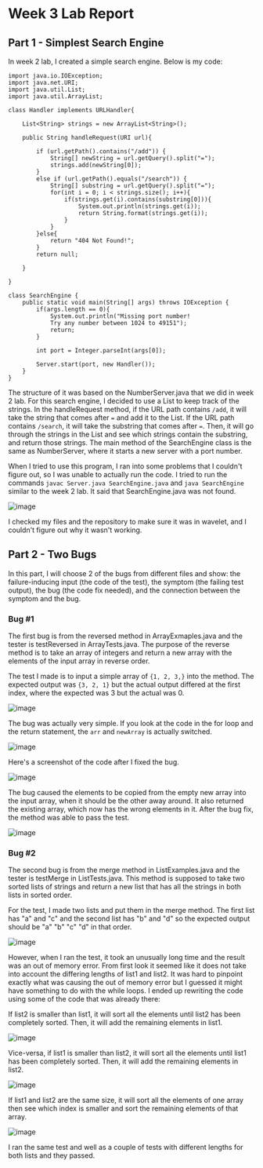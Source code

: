 # Week 3 Lab Report

## Part 1 - Simplest Search Engine

In week 2 lab, I created a simple search engine. Below is my code:

```
import java.io.IOException;
import java.net.URI;
import java.util.List;
import java.util.ArrayList;

class Handler implements URLHandler{
 
    List<String> strings = new ArrayList<String>();

    public String handleRequest(URI url){
    
        if (url.getPath().contains("/add")) {
            String[] newString = url.getQuery().split("=");
            strings.add(newString[0]);
        }
        else if (url.getPath().equals("/search")) {
            String[] substring = url.getQuery().split("=");
            for(int i = 0; i < strings.size(); i++){
                if(strings.get(i).contains(substring[0])){
                    System.out.println(strings.get(i));
                    return String.format(strings.get(i));
                }
            }
        }else{
            return "404 Not Found!";
        }
        return null;        
            
    }
    
}

class SearchEngine {
    public static void main(String[] args) throws IOException {
        if(args.length == 0){
            System.out.println("Missing port number! 
            Try any number between 1024 to 49151");
            return;
        }

        int port = Integer.parseInt(args[0]);

        Server.start(port, new Handler());
    }
}
```

The structure of it was based on the NumberServer.java that we did in week 2 lab. For this search engine, I decided to use a List to keep track of the strings. In the handleRequest method, if the URL path contains `/add`, it will take the string that comes after `=` and add it to the List. If the URL path contains `/search`, it will take the substring that comes after `=`. Then, it will go through the strings in the List and see which strings contain the substring, and return those strings. The main method of the SearchEngine class is the same as NumberServer, where it starts a new server with a port number.

When I tried to use this program, I ran into some problems that I couldn't figure out, so I was unable to actually run the code. I tried to run the commands `javac Server.java SearchEngine.java` and `java SearchEngine` similar to the week 2 lab. It said that SearchEngine.java was not found.

![image](https://user-images.githubusercontent.com/122491370/214958352-e6872169-be1c-4402-bd8e-6ffc7c0c0a84.png)

I checked my files and the repository to make sure it was in wavelet, and I couldn't figure out why it wasn't working.

## Part 2 - Two Bugs

In this part, I will choose 2 of the bugs from different files and show: the failure-inducing input (the code of the test), the symptom (the failing test output), the bug (the code fix needed), and the connection between the symptom and the bug.

### Bug #1

The first bug is from the reversed method in ArrayExmaples.java and the tester is testReversed in ArrayTests.java. The purpose of the reverse method is to take an array of integers and return a new array with the elements of the input array in reverse order.

The test I made is to input a simple array of `{1, 2, 3,}` into the method. The expected output was `{3, 2, 1}` but the actual output differed at the first index, where the expected was 3 but the actual was 0.

![image](https://user-images.githubusercontent.com/122491370/214962522-925800e0-1c20-4121-a92c-68ed79624b14.png)

The bug was actually very simple. If you look at the code in the for loop and the return statement, the `arr` and `newArray` is actually switched.

![image](https://user-images.githubusercontent.com/122491370/214963640-b9d84036-be67-44d5-a7b9-7b7e50068c4f.png)

Here's a screenshot of the code after I fixed the bug.

![image](https://user-images.githubusercontent.com/122491370/214962979-2e752b50-09b8-4245-8265-2690a5972511.png)

The bug caused the elements to be copied from the empty new array into the input array, when it should be the other away around. It also returned the existing array, which now has the wrong elements in it. After the bug fix, the method was able to pass the test.

![image](https://user-images.githubusercontent.com/122491370/214964325-7a730953-bff8-44f8-a19f-208a38b69c6d.png)

### Bug #2

The second bug is from the merge method in ListExamples.java and the tester is testMerge in ListTests.java. This method is supposed to take two sorted lists of strings and return a new list that has all the strings in both lists in sorted order.

For the test, I made two lists and put them in the merge method. The first list has "a" and "c" and the second list has "b" and "d" so the expected output should be "a" "b" "c" "d" in that order.

![image](https://user-images.githubusercontent.com/122491370/214966128-6d2400d5-d199-4c44-a88b-6381830f1a29.png)

However, when I ran the test, it took an unusually long time and the result was an out of memory error. From first look it seemed like it does not take into account the differing lengths of list1 and list2. It was hard to pinpoint exactly what was causing the out of memory error but I guessed it might have something to do with the while loops. I ended up rewriting the code using some of the code that was already there:

If list2 is smaller than list1, it will sort all the elements until list2 has been completely sorted. Then, it will add the remaining elements in list1.

![image](https://user-images.githubusercontent.com/122491370/214973356-25b8a9d0-4a99-4945-850f-eb8c157fa6c8.png)

Vice-versa, if list1 is smaller than list2, it will sort all the elements until list1 has been completely sorted. Then, it will add the remaining elements in list2.

![image](https://user-images.githubusercontent.com/122491370/214973396-af8d7335-10df-42c9-800e-2956ec4e4a12.png)

If list1 and list2 are the same size, it will sort all the elements of one array then see which index is smaller and sort the remaining elements of that array.

![image](https://user-images.githubusercontent.com/122491370/214973478-c5ce7a55-fde9-4417-8703-e62e2bc2357e.png)

I ran the same test and well as a couple of tests with different lengths for both lists and they passed.
